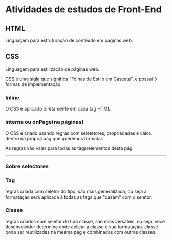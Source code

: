 # Atividades de estudos de Front-End

## HTML

Linguagem para estruturação de conteúdo em páginas web.

## CSS

Linguagem para estilização de páginas web.

CSS é uma sigla que significa "Folhas de Estilo em Cascata", e possui 3 formas de implementação.

### Inline

O CSS é aplicado diretamente em cada tag HTML.



### interna ou onPage(na páginas)


O CSS é criado usando regras com seletetores, propriedades e valor. dentro da propria pág que queremos formatar.


As regras vão valer para todas as tags/elementos desta pág


---

### Sobre selectores

### Tag
regras criada com seletor do tipo, são mais generalizada, ou seja a formatação será aplicada á todas as tags que "casem" com o seletor.

### Classe
regras criados com seletor do tipo classe, são mais versáteis, ou seja. voce desenvolvidor determina onde aplicar a classe e sua formatação.
classe pode ser reutilizadas na mesma pág e combinadas com outros classes.


